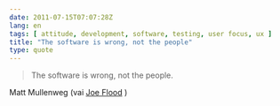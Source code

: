 ```yaml
---
date: 2011-07-15T07:07:28Z
lang: en
tags: [ attitude, development, software, testing, user focus, ux ]
title: "The software is wrong, not the people"
type: quote
---
```


> The software is wrong, not the people.

Matt Mullenweg (vai [Joe
Flood](http://joeflood.com/2011/07/13/the-software-is-wrong-not-the-people/)
)

